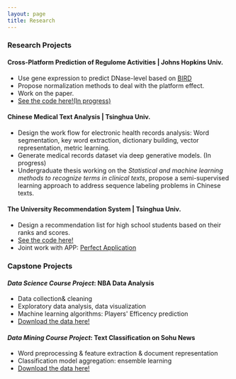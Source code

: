 ```yaml
---
layout: page
title: Research
---
```


### Research Projects
  
#### Cross-Platform Prediction of Regulome Activities | Johns Hopkins Univ.
- Use gene expression to predict DNase-level based on [BIRD](https://www.nature.com/articles/s41467-017-01188-x) 
- Propose normalization methods to deal with the platform effect.
- Work on the paper.
- [See the code here!(In progress)](https://github.com/stephlee3/Cross-Platform-Prediction-of-Regulome-Activities)
  
#### Chinese Medical Text Analysis | Tsinghua Univ.
- Design the work flow for electronic health records analysis:  Word segmentation, key word extraction, dictionary building, vector representation, metric learning.
- Generate medical records dataset via deep generative models. (In progress)
- Undergraduate thesis working on the _Statistical and machine learning methods to recognize terms in clinical texts_, propose a semi-supervised learning approach to address sequence labeling problems in Chinese texts. 
  
#### The University Recommendation System | Tsinghua Univ.
- Design a recommendation list for high school students based on their ranks and scores.
- [See the code here!](https://bitbucket.org/stephlee3/2017-srt)
- Joint work with APP: [Perfect Application](https://www.wmzy.com/)

### Capstone Projects

#### _Data Science Course Project_: NBA Data Analysis
- Data collection& cleaning
- Exploratory data analysis, data visualization
- Machine learning algorithms: Players' Efficency prediction
- [Download the data here!](http://www.espn.com/nba/statistics)

#### _Data Mining Course Project_: Text Classification on Sohu News
- Word preprocessing & feature extraction & document representation
- Classification model aggregation: ensemble learning
- [Download the data here!](http://www.sogou.com/labs/resource/cs.php)
